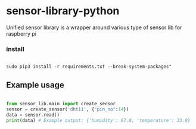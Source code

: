# sensor-library-python
Unified sensor library is a wrapper around various type of sensor lib for raspberry pi

### install 

```

sudo pip3 install -r requirements.txt --break-system-packages"

```


## Example usage 

```python

from sensor_lib.main import create_sensor
sensor = create_sensor('dht11', {"pin_no":14})
data = sensor.read()
print(data) # Example output: {'humidity': 67.0, 'temperature': 33.0}

```
